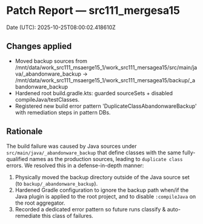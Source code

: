 # Patch Report — src111_mergesa15

Date (UTC): 2025-10-25T08:00:02.418610Z

## Changes applied
- Moved backup sources from /mnt/data/work_src111_msaerge15_1/work_src111_mersagea15/src/main/java/_abandonware_backup -> /mnt/data/work_src111_msaerge15_1/work_src111_mersagea15/backup/_abandonware_backup
- Hardened root build.gradle.kts: guarded sourceSets + disabled compileJava/testClasses.
- Registered new build error pattern 'DuplicateClassAbandonwareBackup' with remediation steps in pattern DBs.

## Rationale

The build failure was caused by Java sources under `src/main/java/_abandonware_backup` that define classes
with the same fully-qualified names as the production sources, leading to `duplicate class` errors.
We resolved this in a defense-in-depth manner:
1) Physically moved the backup directory outside of the Java source set (to `backup/_abandonware_backup`).
2) Hardened Gradle configuration to ignore the backup path when/if the Java plugin is applied to the root project,
   and to disable `:compileJava` on the root aggregator.
3) Recorded a dedicated error pattern so future runs classify & auto-remediate this class of failures.